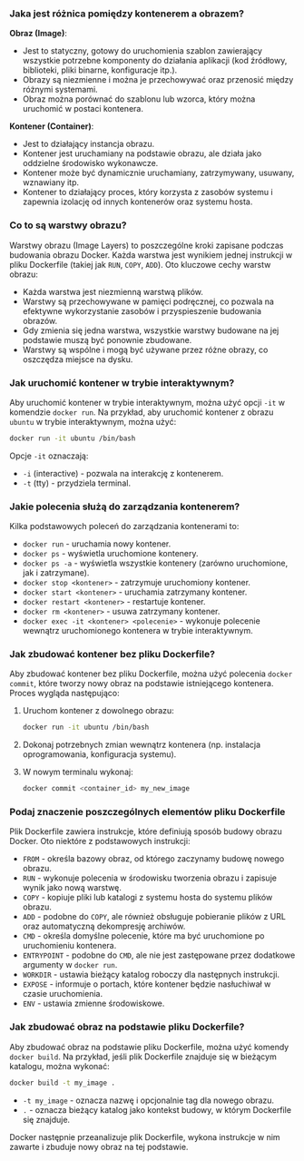 ### Jaka jest różnica pomiędzy kontenerem a obrazem?

**Obraz (Image)**:
- Jest to statyczny, gotowy do uruchomienia szablon zawierający wszystkie potrzebne komponenty do działania aplikacji (kod źródłowy, biblioteki, pliki binarne, konfiguracje itp.).
- Obrazy są niezmienne i można je przechowywać oraz przenosić między różnymi systemami.
- Obraz można porównać do szablonu lub wzorca, który można uruchomić w postaci kontenera.

**Kontener (Container)**:
- Jest to działający instancja obrazu.
- Kontener jest uruchamiany na podstawie obrazu, ale działa jako oddzielne środowisko wykonawcze.
- Kontener może być dynamicznie uruchamiany, zatrzymywany, usuwany, wznawiany itp.
- Kontener to działający proces, który korzysta z zasobów systemu i zapewnia izolację od innych kontenerów oraz systemu hosta.

### Co to są warstwy obrazu?

Warstwy obrazu (Image Layers) to poszczególne kroki zapisane podczas budowania obrazu Docker. Każda warstwa jest wynikiem jednej instrukcji w pliku Dockerfile (takiej jak `RUN`, `COPY`, `ADD`). Oto kluczowe cechy warstw obrazu:

- Każda warstwa jest niezmienną warstwą plików.
- Warstwy są przechowywane w pamięci podręcznej, co pozwala na efektywne wykorzystanie zasobów i przyspieszenie budowania obrazów.
- Gdy zmienia się jedna warstwa, wszystkie warstwy budowane na jej podstawie muszą być ponownie zbudowane.
- Warstwy są wspólne i mogą być używane przez różne obrazy, co oszczędza miejsce na dysku.

### Jak uruchomić kontener w trybie interaktywnym?

Aby uruchomić kontener w trybie interaktywnym, można użyć opcji `-it` w komendzie `docker run`. Na przykład, aby uruchomić kontener z obrazu `ubuntu` w trybie interaktywnym, można użyć:

```sh
docker run -it ubuntu /bin/bash
```

Opcje `-it` oznaczają:
- `-i` (interactive) - pozwala na interakcję z kontenerem.
- `-t` (tty) - przydziela terminal.

### Jakie polecenia służą do zarządzania kontenerem?

Kilka podstawowych poleceń do zarządzania kontenerami to:

- `docker run` - uruchamia nowy kontener.
- `docker ps` - wyświetla uruchomione kontenery.
- `docker ps -a` - wyświetla wszystkie kontenery (zarówno uruchomione, jak i zatrzymane).
- `docker stop <kontener>` - zatrzymuje uruchomiony kontener.
- `docker start <kontener>` - uruchamia zatrzymany kontener.
- `docker restart <kontener>` - restartuje kontener.
- `docker rm <kontener>` - usuwa zatrzymany kontener.
- `docker exec -it <kontener> <polecenie>` - wykonuje polecenie wewnątrz uruchomionego kontenera w trybie interaktywnym.

### Jak zbudować kontener bez pliku Dockerfile?

Aby zbudować kontener bez pliku Dockerfile, można użyć polecenia `docker commit`, które tworzy nowy obraz na podstawie istniejącego kontenera. Proces wygląda następująco:

1. Uruchom kontener z dowolnego obrazu:
   ```sh
   docker run -it ubuntu /bin/bash
   ```

2. Dokonaj potrzebnych zmian wewnątrz kontenera (np. instalacja oprogramowania, konfiguracja systemu).

3. W nowym terminalu wykonaj:
   ```sh
   docker commit <container_id> my_new_image
   ```

### Podaj znaczenie poszczególnych elementów pliku Dockerfile

Plik Dockerfile zawiera instrukcje, które definiują sposób budowy obrazu Docker. Oto niektóre z podstawowych instrukcji:

- `FROM` - określa bazowy obraz, od którego zaczynamy budowę nowego obrazu.
- `RUN` - wykonuje polecenia w środowisku tworzenia obrazu i zapisuje wynik jako nową warstwę.
- `COPY` - kopiuje pliki lub katalogi z systemu hosta do systemu plików obrazu.
- `ADD` - podobne do `COPY`, ale również obsługuje pobieranie plików z URL oraz automatyczną dekompresję archiwów.
- `CMD` - określa domyślne polecenie, które ma być uruchomione po uruchomieniu kontenera.
- `ENTRYPOINT` - podobne do `CMD`, ale nie jest zastępowane przez dodatkowe argumenty w `docker run`.
- `WORKDIR` - ustawia bieżący katalog roboczy dla następnych instrukcji.
- `EXPOSE` - informuje o portach, które kontener będzie nasłuchiwał w czasie uruchomienia.
- `ENV` - ustawia zmienne środowiskowe.

### Jak zbudować obraz na podstawie pliku Dockerfile?

Aby zbudować obraz na podstawie pliku Dockerfile, można użyć komendy `docker build`. Na przykład, jeśli plik Dockerfile znajduje się w bieżącym katalogu, można wykonać:

```sh
docker build -t my_image .
```

- `-t my_image` - oznacza nazwę i opcjonalnie tag dla nowego obrazu.
- `.` - oznacza bieżący katalog jako kontekst budowy, w którym Dockerfile się znajduje.

Docker następnie przeanalizuje plik Dockerfile, wykona instrukcje w nim zawarte i zbuduje nowy obraz na tej podstawie.
